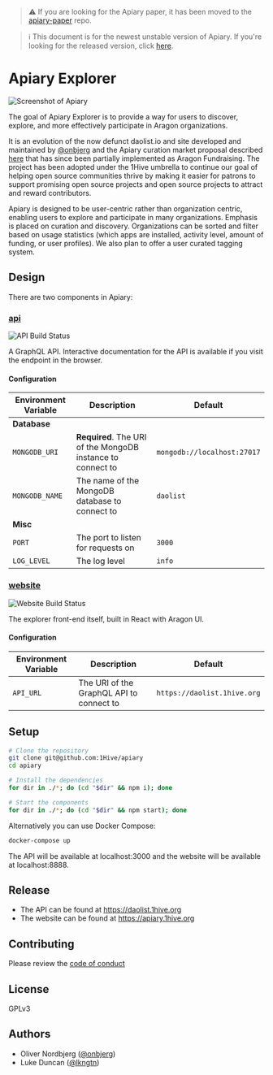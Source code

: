 > ⚠️ If you are looking for the Apiary paper, it has been moved to the [apiary-paper](https://github.com/1hive/apiary-paper) repo.

> ℹ️ This document is for the newest unstable version of Apiary. If you're looking for the released version, click [here](https://github.com/1Hive/apiary/releases/latest).

# Apiary Explorer

![Screenshot of Apiary](.github/screenshot.png)

The goal of Apiary Explorer is to provide a way for users to discover, explore, and more effectively participate in Aragon organizations.

It is an evolution of the now defunct daolist.io and site developed and maintained by [@onbjerg](https://github.com/onbjerg) and the Apiary curation market proposal described [here](https://github.com/1hive/apiary-paper) that has since been partially implemented as Aragon Fundraising. The project has been adopted under the 1Hive umbrella to continue our goal of helping open source communities thrive by making it easier for patrons to support promising open source projects and open source projects to attract and reward contributors.

Apiary is designed to be user-centric rather than organization centric, enabling users to explore and participate in many organizations. Emphasis is placed on curation and discovery. Organizations can be sorted and filter based on usage statistics (which apps are installed, activity level, amount of funding, or user profiles). We also plan to offer a user curated tagging system.

## Design

There are two components in Apiary:

### [api](/api)

![API Build Status](https://github.com/1Hive/apiary/workflows/API%20CI/badge.svg)

A GraphQL API. Interactive documentation for the API is available if you visit the endpoint in the browser.

#### Configuration

| Environment Variable | Description                                                 | Default                     |
| -------------------- | ----------------------------------------------------------- | --------------------------- |
| **Database**         |                                                             |                             |
| `MONGODB_URI`        | **Required**. The URI of the MongoDB instance to connect to | `mongodb://localhost:27017` |
| `MONGODB_NAME`       | The name of the MongoDB database to connect to              | `daolist`                   |
| **Misc**             |                                                             |                             |
| `PORT`               | The port to listen for requests on                          | `3000`                      |
| `LOG_LEVEL`          | The log level                                               | `info`                      |

### [website](/website)

![Website Build Status](https://github.com/1Hive/apiary/workflows/Website%20CI/badge.svg)

The explorer front-end itself, built in React with Aragon UI.

#### Configuration

| Environment Variable | Description                                                 | Default                     |
| -------------------- | ----------------------------------------------------------- | --------------------------- |
| `API_URL`            | The URI of the GraphQL API to connect to                    | `https://daolist.1hive.org` |

## Setup

```bash
# Clone the repository
git clone git@github.com:1Hive/apiary
cd apiary

# Install the dependencies
for dir in ./*; do (cd "$dir" && npm i); done

# Start the components
for dir in ./*; do (cd "$dir" && npm start); done
```

Alternatively you can use Docker Compose:

```sh
docker-compose up
```

The API will be available at localhost:3000 and the website will be available at localhost:8888.

## Release

- The API can be found at https://daolist.1hive.org
- The website can be found at https://apiary.1hive.org

## Contributing

Please review the [code of conduct](./.github/CODE_OF_CONDUCT.md)

## License

GPLv3

## Authors

- Oliver Nordbjerg ([@onbjerg](https://github.com/onbjerg))
- Luke Duncan ([@lkngtn](https://github.com/lkngtn))

